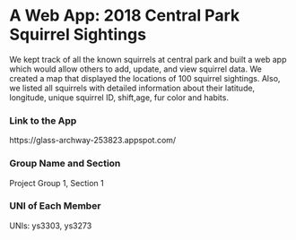 <h1>A Web App: 2018 Central Park Squirrel Sightings</h1>
<p>
  We kept track of all the known squirrels at central park and built a web app which would allow others to add, update, and view squirrel data. We created a map that displayed the locations of 100 squirrel sightings. Also, we listed all squirrels with detailed information about their latitude, longitude, unique squirrel ID, shift,age, fur color and habits. 
</p>


<h3> Link to the App</h3> 
https://glass-archway-253823.appspot.com/


<h3>Group Name and Section</h3>
<p>Project Group 1, Section 1</p>


<h3> UNI of Each Member</h3>
  <p> UNIs: ys3303, ys3273</p>


